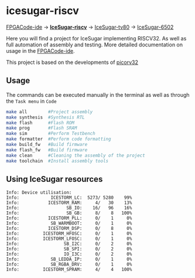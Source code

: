 # icesugar-riscv

[FPGACode-ide](https://github.com/MuratovAS/FPGACode-ide) -> [**IceSugar-riscv**](https://github.com/MuratovAS/icesugar-riscv) -> [IceSugar-tv80](https://github.com/MuratovAS/icesugar-z80) -> [IceSugar-6502](https://github.com/MuratovAS/icesugar-6502)

Here you will find a project for IceSugar implementing RISCV32.
As well as full automation of assembly and testing.
More detailed documentation on usage in the [FPGACode-ide](https://github.com/MuratovAS/FPGACode-ide).

This project is based on the developments of [picorv32](https://github.com/YosysHQ/picorv32)

## Usage

The commands can be executed manually in the terminal as well as through the `Task menu` in `Code`

```bash
make all        #Project assembly
make synthesis  #Synthesis RTL
make flash      #Flash ROM
make prog       #Flash SRAM
make sim        #Perform Testbench
make formatter  #Perform code formatting
make build_fw   #Build firmware
make flash_fw   #Build firmware
make clean      #Cleaning the assembly of the project
make toolchain  #Install assembly tools
```

## Using IceSugar resources
```
Info: Device utilisation:
Info:            ICESTORM_LC:  5273/ 5280    99%
Info:           ICESTORM_RAM:     4/   30    13%
Info:                  SB_IO:    16/   96    16%
Info:                  SB_GB:     8/    8   100%
Info:           ICESTORM_PLL:     0/    1     0%
Info:            SB_WARMBOOT:     0/    1     0%
Info:           ICESTORM_DSP:     0/    8     0%
Info:         ICESTORM_HFOSC:     0/    1     0%
Info:         ICESTORM_LFOSC:     0/    1     0%
Info:                 SB_I2C:     0/    2     0%
Info:                 SB_SPI:     0/    2     0%
Info:                 IO_I3C:     0/    2     0%
Info:            SB_LEDDA_IP:     0/    1     0%
Info:            SB_RGBA_DRV:     0/    1     0%
Info:         ICESTORM_SPRAM:     4/    4   100%
```

